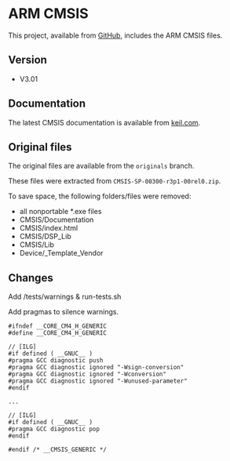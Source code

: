 # ARM CMSIS

This project, available from [GitHub](https://github.com/xpacks),
includes the ARM CMSIS files.

## Version

* V3.01

## Documentation

The latest CMSIS documentation is available from
[keil.com](http://www.keil.com/cmsis).

## Original files

The original files are available from the `originals` branch.

These files were extracted from `CMSIS-SP-00300-r3p1-00rel0.zip`.

To save space, the following folders/files were removed:

* all nonportable *.exe files
* CMSIS/Documentation
* CMSIS/index.html
* CMSIS/DSP_Lib
* CMSIS/Lib
* Device/_Template_Vendor

## Changes

Add /tests/warnings & run-tests.sh

Add pragmas to silence warnings.

```
#ifndef __CORE_CM4_H_GENERIC
#define __CORE_CM4_H_GENERIC

// [ILG]
#if defined ( __GNUC__ )
#pragma GCC diagnostic push
#pragma GCC diagnostic ignored "-Wsign-conversion"
#pragma GCC diagnostic ignored "-Wconversion"
#pragma GCC diagnostic ignored "-Wunused-parameter"
#endif

...

// [ILG]
#if defined ( __GNUC__ )
#pragma GCC diagnostic pop
#endif

#endif /* __CMSIS_GENERIC */

```
